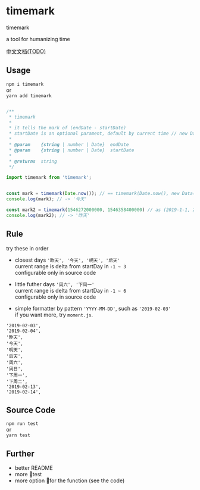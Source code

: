 # timemark

timemark

a tool for humanizing time

[中文文档(TODO)]()


## Usage

`npm i timemark`  
or  
`yarn add timemark`


```js

/**
 * timemark
 *
 * it tells the mark of (endDate - startDate)
 * startDate is an optional parament, default by current time // new Date()
 *
 * @param    {string | number | Date}  endDate
 * @param    {string | number | Date}  startDate
 *
 * @returns  string
 */

import timemark from 'timemark';


const mark = timemark(Date.now()); // == timemark(Date.now(), new Data())
console.log(mark); // -> '今天'

const mark2 = timemark(1546272000000, 1546358400000) // as (2019-1-1, 2019-1-2)
console.log(mark2); // -> '昨天'
```




## Rule

try these in order

* closest days `'昨天', '今天', '明天', '后天'`  
  current range is delta from startDay in `-1 ~ 3`  
  configurable only in source code

* little futher days `'周六', '下周一'`  
  current range is delta from startDay in `-1 ~ 6`  
  configurable only in source code

* simple formatter by pattern `'YYYY-MM-DD'`, such as `'2019-02-03'`  
  if you want more, try `moment.js`.


```
'2019-02-03',
'2019-02-04',
'昨天', 
'今天', 
'明天', 
'后天', 
'周六', 
'周日', 
'下周一', 
'下周二',
'2019-02-13',
'2019-02-14',
```




## Source Code

`npm run test`  
or  
`yarn test`




## Further

* better README
* more test
* more option for the function (see the code) 
